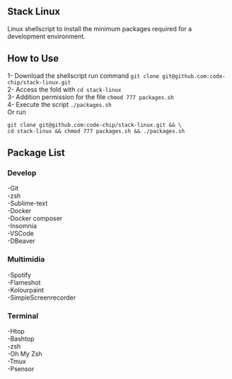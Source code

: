 ## Stack Linux
Linux shellscript to install the minimum packages required for a development environment.

## How to Use
1- Download the shellscript run command `git clone git@github.com:code-chip/stack-linux.git`  
2- Access the fold with `cd stack-linux`  
3- Addition permission for the file `chmod 777 packages.sh`  
4- Execute the script `./packages.sh`  
Or run  
```
git clone git@github.com:code-chip/stack-linux.git && \
cd stack-linux && chmod 777 packages.sh && ./packages.sh
```

## Package List
### Develop
-Git  
-zsh  
-Sublime-text  
-Docker  
-Docker composer  
-Insomnia  
-VSCode  
-DBeaver  
### Multimidia
-Spotify  
-Flameshot  
-Kolourpaint  
-SimpleScreenrecorder  
### Terminal
-Htop  
-Bashtop  
-zsh  
-Oh My Zsh    
-Tmux  
-Psensor  